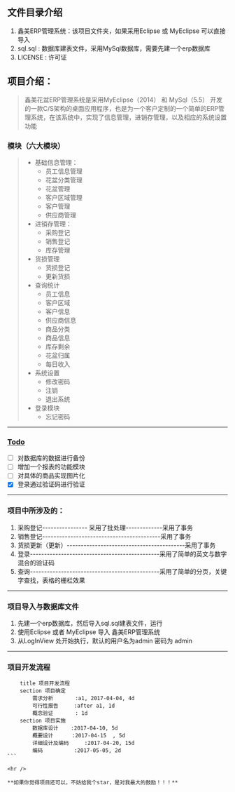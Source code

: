 
## 文件目录介绍
1. 鑫美ERP管理系统：该项目文件夹，如果采用Eclipse 或 MyEclipse 可以直接导入
2. sql.sql : 数据库建表文件，采用MySql数据库，需要先建一个erp数据库
3. LICENSE : 许可证


## 项目介绍：


> 鑫美花盆ERP管理系统是采用MyEclipse（2014） 和 MySql（5.5） 开发的一款C/S架构的桌面应用程序，也是为一个客户定制的一个简单的ERP管理系统，在该系统中，实现了信息管理，进销存管理，以及相应的系统设置功能


### 模块（六大模块）
>- 基础信息管理：
>    - 员工信息管理
>    - 花盆分类管理
>    - 花盆管理
>    - 客户区域管理
>    - 客户管理
>    - 供应商管理
>- 进销存管理：
>    - 采购登记
>    - 销售登记
>    - 库存管理
>- 货损管理
>    - 货损登记
>    - 更新货损
>- 查询统计
>    - 员工信息
>    - 客户区域
>    - 客户信息
>    - 供应商信息
>    - 商品分类
>    - 商品信息
>   -  库存剩余
>    - 花盆归属
>    - 每日收入
>- 系统设置
>   -  修改密码
>    - 注销
>    - 退出系统
>- 登录模块
>    - 忘记密码

<hr />


###  [Todo ](https://www.zybuluo.com/mdeditor?url=https://www.zybuluo.com/static/editor/md-help.markdown#13-待办事宜-todo-列表)

- [ ] 对数据库的数据进行备份
- [ ] 增加一个报表的功能模块
- [ ] 对具体的商品实现图片化
- [x] 登录通过验证码进行验证

<hr />  

### 项目中所涉及的：
1. 采购登记---------------- 采用了批处理-------------采用了事务
2. 销售登记------------------------------------------采用了事务
3. 货损更新（更新）------------------------------------------采用了事务
4. 登录----------------------------------------------采用了简单的英文与数字混合的验证码
5. 查询----------------------------------------------采用了简单的分页，关键字查找，表格的栅栏效果

<hr />  

### 项目导入与数据库文件
1. 先建一个erp数据库，然后导入sql.sql建表文件，运行
2. 使用Eclipse 或者 MyEclipse 导入 鑫美ERP管理系统
3. 从LogInView 处开始执行，默认的用户名为admin 密码为 admin
<hr />  

### 项目开发流程


`````` gantt
    title 项目开发流程
    section 项目确定
        需求分析       :a1, 2017-04-04, 4d
        可行性报告     :after a1, 1d
        概念验证       : 1d
    section 项目实施
        数据库设计    :2017-04-10, 5d
        概要设计      :2017-04-15  , 5d
        详细设计及编码     :2017-04-20, 15d
        编码          :2017-05-05, 2d
```

<hr />  

**如果你觉得项目还可以，不妨给我个star，是对我最大的鼓励！！！**
